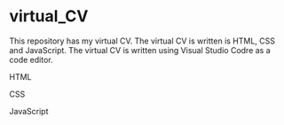 # virtual_CV
This repository has my virtual CV. The virtual CV is written is HTML, CSS and JavaScript.
The virtual CV is written using Visual Studio Codre as a code editor.

HTML

CSS

JavaScript
